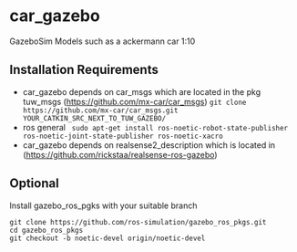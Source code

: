 # car_gazebo
GazeboSim Models such as a ackermann car 1:10
## Installation Requirements
* car_gazebo depends on car_msgs which are located in the pkg tuw_msgs (https://github.com/mx-car/car_msgs)
``` git clone https://github.com/mx-car/car_msgs.git YOUR_CATKIN_SRC_NEXT_TO_TUW_GAZEBO/ ```
* ros general
``` sudo apt-get install ros-noetic-robot-state-publisher ros-noetic-joint-state-publisher ros-noetic-xacro```
* car_gazebo depends on realsense2_description which is located in (https://github.com/rickstaa/realsense-ros-gazebo)
## Optional
Install gazebo_ros_pgks with your suitable branch
``` 
git clone https://github.com/ros-simulation/gazebo_ros_pkgs.git 
cd gazebo_ros_pkgs
git checkout -b noetic-devel origin/noetic-devel
```
